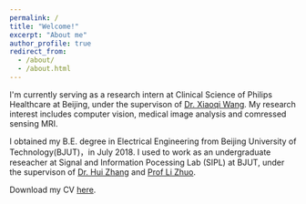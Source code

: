 ```yaml
---
permalink: /
title: "Welcome!"
excerpt: "About me"
author_profile: true
redirect_from: 
  - /about/
  - /about.html
---
```

  I'm currently serving as a research intern at Clinical Science of Philips Healthcare at Beijing, under the supervison of [Dr. Xiaoqi Wang](https://cn.linkedin.com/in/peter-xiaoqi-wang-564a5124). My research interest includes computer vision, medical image analysis and comressed sensing MRI.
  
  I obtained my B.E. degree in Electrical Engineering from Beijing University of Technology(BJUT)，in July 2018. I used to work as an undergraduate reseacher at Signal and Information Pocessing Lab (SIPL) at BJUT, under the supervison of [Dr. Hui Zhang](http://yanzhao.bjut.edu.cn/ds/2/1/2017227/14881584875387012_1.html) and [Prof Li Zhuo](http://yanzhao.bjut.edu.cn/ds/10/2015626/1435290308715_1.html).
  
  Download my CV [here](https://dukang4655.github.io/files/CV_Dukang.pdf).
